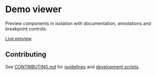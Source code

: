 # Demo viewer

Preview components in isolation with documentation, annotations and breakpoint controls.

[Live preview](https://voorhoede.github.io/demo-viewer/)

## Contributing

See [CONTRIBUTING.md](CONTRIBUTING.md) for [guidelines](CONTRIBUTING.md#guidelines) and [development scripts](CONTRIBUTING.md#scripts).
